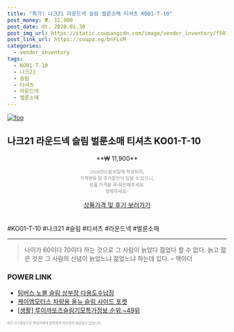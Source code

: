 ```yaml
--- 
title: "특가! 나크21 라운드넥 슬림 벌룬소매 티셔츠 KO01-T-10" 
post_money: ₩. 11,900 
post_date: dt. 2020.01.30 
post_img_url: https://static.coupangcdn.com/image/vendor_inventory/f501/8089d76c5a67166504f02bf3c3c8053d12efc904aac97d8fdedf4e6de7e7.jpg 
post_link_url: https://coupa.ng/bnFLsM 
categories: 
  - vendor_inventory 
tags: 
  - KO01-T-10 
  - 나크21 
  - 슬림 
  - 티셔츠 
  - 라운드넥 
  - 벌룬소매 
--- 
```

[![foo](https://static.coupangcdn.com/image/vendor_inventory/f501/8089d76c5a67166504f02bf3c3c8053d12efc904aac97d8fdedf4e6de7e7.jpg)](https://coupa.ng/bnFLsM) 

## 나크21 라운드넥 슬림 벌룬소매 티셔츠 KO01-T-10 
<p style="text-align: center;">**₩ 11,900**</p> 
<p style="text-align: center;"><span style="color: #898c8f; font-family: Georgia,Times,serif; font-size: 0.75em;">2020년01월30일에 작성되어, <br>가격변동 및 추가할인이 있을 수 있으니,<br> 상품 가격을 꼭!확인해주세요.<br>행복하세요~</span> 
</p>	 
<div markdown="0" style="text-align: center;"><a href="https://coupa.ng/bnFLsM" class="btn btn--success">상품가격 및 후기 보러가기</a></div> 
<br><br> 
  #KO01-T-10 #나크21 #슬림 #티셔츠 #라운드넥 #벌룬소매 
<hr> 

> 나이가 60이다 70이다 하는 것으로 그 사람이 늙었다 젊었다 할 수 없다. 늙고 젊은 것은 그 사람의 신념이 늙었느냐 젊었느냐 하는데 있다. – 맥아더 


### POWER LINK

* <a href="https://blog.naver.com/santokki14/221781218058" target="_blank">팀버스 노블 슬림 상부장 다용도수납장</a>
* <a href="https://blog.naver.com/santokki14/221785931695" target="_blank">케이엠모터스 차량용 올뉴 슬림 사이드 포켓</a>
* <a href="https://blog.naver.com/sakai111/221773579596" target="_blank"> [생활] 루이까또즈슬림기모특가정보 순위 ~49위</a>

<span style="color: #898c8f; font-family: Georgia,Times,serif; font-size: 0.55em;">파트너스활동으로 작성자에게 일정액의 커미션이 제공될수 있습니다.</span> 
